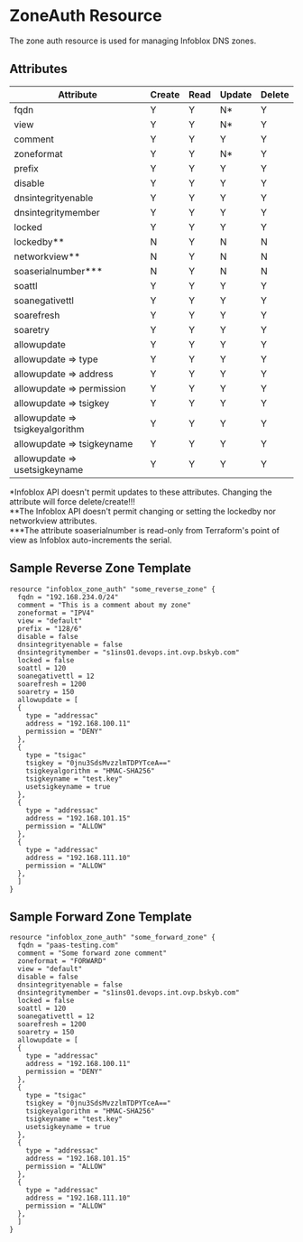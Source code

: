 # ZoneAuth Resource
The zone auth resource is used for managing Infoblox DNS zones. 

## Attributes
|Attribute                        |Create|Read|Update|Delete|
|---------------------------------|------|----|------|------|
|fqdn                             |   Y  |  Y |   N* |   Y  |
|view                             |   Y  |  Y |   N* |   Y  |
|comment                          |   Y  |  Y |   Y  |   Y  |
|zoneformat                       |   Y  |  Y |   N* |   Y  |
|prefix                           |   Y  |  Y |   Y  |   Y  |
|disable                          |   Y  |  Y |   Y  |   Y  |
|dnsintegrityenable               |   Y  |  Y |   Y  |   Y  |
|dnsintegritymember               |   Y  |  Y |   Y  |   Y  |
|locked                           |   Y  |  Y |   Y  |   Y  |
|lockedby**                       |   N  |  Y |   N  |   N  |
|networkview**                    |   N  |  Y |   N  |   N  |
|soaserialnumber***               |   N  |  Y |   N  |   N  |
|soattl                           |   Y  |  Y |   Y  |   Y  |
|soanegativettl                   |   Y  |  Y |   Y  |   Y  |
|soarefresh                       |   Y  |  Y |   Y  |   Y  |
|soaretry                         |   Y  |  Y |   Y  |   Y  |
|allowupdate                      |   Y  |  Y |   Y  |   Y  |
|allowupdate => type              |   Y  |  Y |   Y  |   Y  |
|allowupdate => address           |   Y  |  Y |   Y  |   Y  |
|allowupdate => permission        |   Y  |  Y |   Y  |   Y  |
|allowupdate => tsigkey           |   Y  |  Y |   Y  |   Y  |
|allowupdate => tsigkeyalgorithm  |   Y  |  Y |   Y  |   Y  |
|allowupdate => tsigkeyname       |   Y  |  Y |   Y  |   Y  |
|allowupdate => usetsigkeyname    |   Y  |  Y |   Y  |   Y  |

*Infoblox API doesn't permit updates to these attributes. Changing the attribute will force delete/create!!!  
**The Infoblox API doesn't permit changing or setting the lockedby nor networkview attributes.  
***The attribute soaserialnumber is read-only from Terraform's point of view as Infoblox auto-increments the serial.

## Sample Reverse Zone Template

```
resource "infoblox_zone_auth" "some_reverse_zone" {  
  fqdn = "192.168.234.0/24"  
  comment = "This is a comment about my zone"  
  zoneformat = "IPV4"  
  view = "default"  
  prefix = "128/6"  
  disable = false  
  dnsintegrityenable = false  
  dnsintegritymember = "s1ins01.devops.int.ovp.bskyb.com"  
  locked = false  
  soattl = 120  
  soanegativettl = 12  
  soarefresh = 1200  
  soaretry = 150  
  allowupdate = [  
  {  
    type = "addressac"  
    address = "192.168.100.11"  
    permission = "DENY"  
  },  
  {  
    type = "tsigac"  
    tsigkey = "0jnu3SdsMvzzlmTDPYTceA=="  
    tsigkeyalgorithm = "HMAC-SHA256"  
    tsigkeyname = "test.key"  
    usetsigkeyname = true  
  },  
  {  
    type = "addressac"  
    address = "192.168.101.15"  
    permission = "ALLOW"  
  },  
  {  
    type = "addressac"  
    address = "192.168.111.10"  
    permission = "ALLOW"  
  },  
  ]  
}    
```

## Sample Forward Zone Template

```
resource "infoblox_zone_auth" "some_forward_zone" {  
  fqdn = "paas-testing.com"  
  comment = "Some forward zone comment"  
  zoneformat = "FORWARD"  
  view = "default"  
  disable = false  
  dnsintegrityenable = false  
  dnsintegritymember = "s1ins01.devops.int.ovp.bskyb.com"  
  locked = false   
  soattl = 120  
  soanegativettl = 12  
  soarefresh = 1200  
  soaretry = 150  
  allowupdate = [  
  {  
    type = "addressac"  
    address = "192.168.100.11"  
    permission = "DENY"  
  },  
  {  
    type = "tsigac"  
    tsigkey = "0jnu3SdsMvzzlmTDPYTceA=="  
    tsigkeyalgorithm = "HMAC-SHA256"  
    tsigkeyname = "test.key"  
    usetsigkeyname = true  
  },  
  {  
    type = "addressac"  
    address = "192.168.101.15"  
    permission = "ALLOW"  
  },  
  {  
    type = "addressac"  
    address = "192.168.111.10"  
    permission = "ALLOW"  
  },  
  ]  
}      
```
